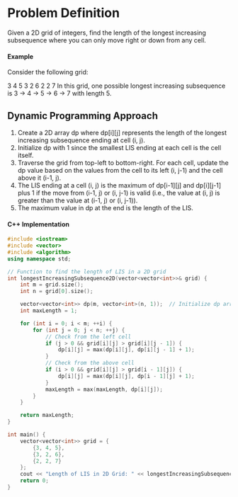 # Problem Definition

Given a 2D grid of integers, find the length of the longest increasing subsequence where you can only move right or down from any cell.

#### Example

Consider the following grid:

3 4 5
3 2 6
2 2 7
In this grid, one possible longest increasing subsequence is 3 -> 4 -> 5 -> 6 -> 7 with length 5.

## Dynamic Programming Approach

1. Create a 2D array dp where dp[i][j] represents the length of the longest increasing subsequence ending at cell (i, j).
2. Initialize dp with 1 since the smallest LIS ending at each cell is the cell itself.
3. Traverse the grid from top-left to bottom-right. For each cell, update the dp value based on the values from the cell to its left (i, j-1) and the cell above it (i-1, j).
4. The LIS ending at a cell (i, j) is the maximum of dp[i-1][j] and dp[i][j-1] plus 1 if the move from (i-1, j) or (i, j-1) is valid (i.e., the value at (i, j) is greater than the value at (i-1, j) or (i, j-1)).
5. The maximum value in dp at the end is the length of the LIS.

#### C++ Implementation

```cpp
#include <iostream>
#include <vector>
#include <algorithm>
using namespace std;

// Function to find the length of LIS in a 2D grid
int longestIncreasingSubsequence2D(vector<vector<int>>& grid) {
    int m = grid.size();
    int n = grid[0].size();

    vector<vector<int>> dp(m, vector<int>(n, 1));  // Initialize dp array with 1
    int maxLength = 1;

    for (int i = 0; i < m; ++i) {
        for (int j = 0; j < n; ++j) {
            // Check from the left cell
            if (j > 0 && grid[i][j] > grid[i][j - 1]) {
                dp[i][j] = max(dp[i][j], dp[i][j - 1] + 1);
            }
            // Check from the above cell
            if (i > 0 && grid[i][j] > grid[i - 1][j]) {
                dp[i][j] = max(dp[i][j], dp[i - 1][j] + 1);
            }
            maxLength = max(maxLength, dp[i][j]);
        }
    }

    return maxLength;
}

int main() {
    vector<vector<int>> grid = {
        {3, 4, 5},
        {3, 2, 6},
        {2, 2, 7}
    };
    cout << "Length of LIS in 2D Grid: " << longestIncreasingSubsequence2D(grid) << endl;
    return 0;
}
```
